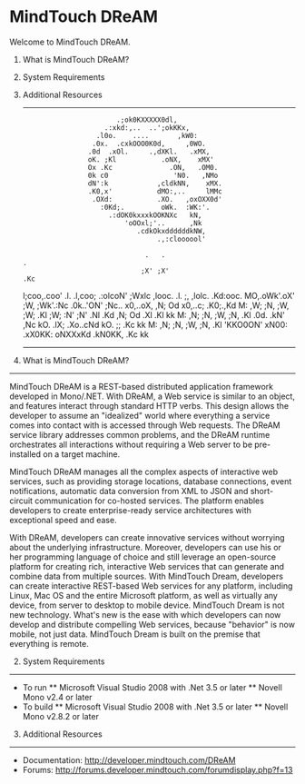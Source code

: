 MindTouch DReAM
===============

Welcome to MindTouch DReAM.

1. What is MindTouch DReAM?
2. System Requirements
3. Additional Resources

	______________________________________________________________________________
	
	
	                          .;ok0KXXXXX0dl,
	                       .:xkd:,..  ..';okKKx,
	                     .l0o.    ....       ,kW0:
	                    .0x.  .cxkOOO0K0d,     ,0WO.
	                   .0d  .xOl.     .,dXKl.   .xMX,
	                   oK. ;Kl           .oNX,    xMX'
	                   Ox .Kc              .ON,   .OM0.
	                   0k c0                'N0.   ,NMo
	                   dN':k            ,cldkNN,    xMX.
	                   .K0,x'           dMO:,..     lMMc
	                    .OXd:           .XO.   ,oxOXX0d'
	                      :0Kd;.         oWk.  :WK:'.
	                        .:dOK0kxxxkOOKNXc   kN,
	                            'oOOxl;'..      ,Nk
	                               .cdkOkxddddddkNW,
	                                    .,:cloooool'
	
	                                 .   .                                 .
	                                ;X' ;X'                               .Kc
	l;coo,.coo'  .l. .l,coo;   .:olcoN' ;Wxlc   ,looc.  .l.   ;,   ,lolc. .Kd:ooc.
	MO,.oWk'.oX' ;W, ;Wk'.:Nc .0k..'ON' ;Nc..  x0,..oX, ,N;   Od  x0,..c; .K0;.,Kd
	M:  ,W;  ;N, ;W, ;W;  .Kl ;W;   :N' ;N'   .Nl   .Kd ,N;   Od .Xl      .Kl   kk
	M:  ,N;  ;N, ;W, ;N,  .Kl .0d. .kN' ,Nc    kO. .lX; .Xo..cNd  kO.  ;; .Kc   kk
	M:  ,N;  ;N, ;W, ;N,  .Kl  'KKO0ON'  xN00: .xX0KK:   oNXXxKd  .kN0KK, .Kc   kk
	
	______________________________________________________________________________


1. What is MindTouch DReAM?
---------------------------
MindTouch DReAM is a REST-based distributed application framework
developed in Mono/.NET. With DReAM, a Web service is similar to an
object, and features interact through standard HTTP verbs. This design
allows the developer to assume an "idealized" world where everything a
service comes into contact with is accessed through Web requests. The
DReAM service library addresses common problems, and the DReAM runtime
orchestrates all interactions without requiring a Web server to be
pre-installed on a target machine.

MindTouch DReAM manages all the complex aspects of interactive web
services, such as providing storage locations, database connections,
event notifications, automatic data conversion from XML to JSON and
short-circuit communication for co-hosted services. The platform enables
developers to create enterprise-ready service architectures with
exceptional speed and ease.

With DReAM, developers can create innovative services without worrying
about the underlying infrastructure. Moreover, developers can use his or
her programming language of choice and still leverage an open-source
platform for creating rich, interactive Web services that can generate
and combine data from multiple sources. With MindTouch Dream, developers
can create interactive REST-based Web services for any platform,
including Linux, Mac OS and the entire Microsoft platform, as well as
virtually any device, from server to desktop to mobile device. MindTouch
Dream is not new technology. What's new is the ease with which
developers can now develop and distribute compelling Web services,
because "behavior" is now mobile, not just data. MindTouch Dream is
built on the premise that everything is remote.


2. System Requirements
----------------------
* To run
** Microsoft Visual Studio 2008 with .Net 3.5 or later
** Novell Mono v2.4 or later
* To build
** Microsoft Visual Studio 2008 with .Net 3.5 or later
** Novell Mono v2.8.2 or later


3. Additional Resources
-----------------------
* Documentation: http://developer.mindtouch.com/DReAM
* Forums: http://forums.developer.mindtouch.com/forumdisplay.php?f=13